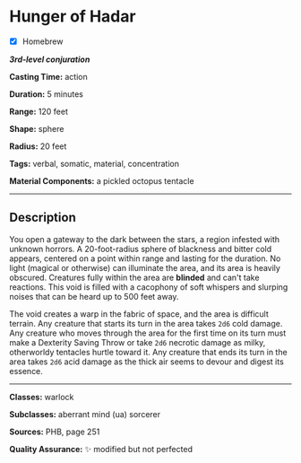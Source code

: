 # Hunger of Hadar

- [x] Homebrew

***3rd-level conjuration***

**Casting Time:** action

**Duration:** 5 minutes

**Range:** 120 feet

**Shape:** sphere

**Radius:** 20 feet

**Tags:** verbal, somatic, material, concentration

**Material Components:** a pickled octopus tentacle

---

## Description
You open a gateway to the dark between the stars, a region infested with unknown horrors.
A 20-foot-radius sphere of blackness and bitter cold appears, centered on a point within range and lasting for the duration.
No light (magical or otherwise) can illuminate the area, and its area is heavily obscured.
Creatures fully within the area are **blinded** and can't take reactions.
This void is filled with a cacophony of soft whispers and slurping noises that can be heard up to 500 feet away.

The void creates a warp in the fabric of space, and the area is difficult terrain.
Any creature that starts its turn in the area takes `2d6` cold damage.
Any creature who moves through the area for the first time on its turn must make a Dexterity Saving Throw or take `2d6` necrotic damage as milky, otherworldy tentacles hurtle toward it.
Any creature that ends its turn in the area takes `2d6` acid damage as the thick air seems to devour and digest its essence.

---

**Classes:** warlock

**Subclasses:** aberrant mind (ua) sorcerer

**Sources:** PHB, page 251

**Quality Assurance:** :sparkles: modified but not perfected
